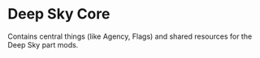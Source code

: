 # Deep Sky Core

Contains central things (like Agency, Flags) and shared resources for the Deep Sky part mods.